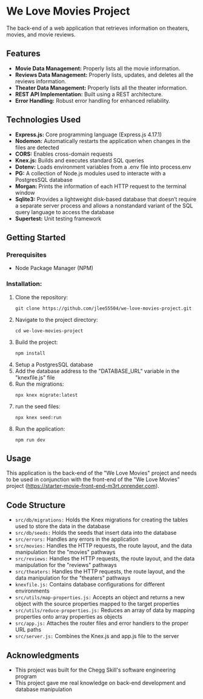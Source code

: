 # We Love Movies Project

The back-end of a web application that retrieves information on theaters, movies, and movie reviews.

## Features

  - **Movie Data Management:** Properly lists all the movie information.
  - **Reviews Data Management:** Properly lists, updates, and deletes all the reviews information. 
  - **Theater Data Management:** Properly lists all the theater information.
  - **REST API Implementation:** Built using a REST architecture.
  - **Error Handling:** Robust error handling for enhanced reliability.

## Technologies Used

  * **Express.js:** Core programming language (Express.js 4.17.1)
  * **Nodemon:** Automatically restarts the application when changes in the files are detected
  * **CORS:** Enables cross-domain requests
  * **Knex.js:** Builds and executes standard SQL queries  
  * **Dotenv:** Loads environment variables from a .env file into process.env
  * **PG:** A collection of Node.js modules used to interacte with a PostgresSQL database
  * **Morgan:** Prints the information of each HTTP request to the terminal window 
  * **Sqlite3:** Provides a lightweight disk-based database that doesn’t require a separate server process and allows a nonstandard variant of the SQL query language to access the database
  * **Supertest:** Unit testing framework

## Getting Started

### Prerequisites
 - Node Package Manager (NPM)

 ### Installation:

  1. Clone the repository:
     ```
     git clone https://github.com/jlee55504/we-love-movies-project.git
     ```
  2. Navigate to the project directory:
     ```
     cd we-love-movies-project
     ```
  3. Build the project:
     ```
     npm install
     ```
  4. Setup a PostgresSQL database
  5. Add the database address to the "DATABASE_URL" variable in the "knexfile.js" file
  6. Run the migrations:
     ```
     npx knex migrate:latest
     ```
  7. run the seed files:
     ```
     npx knex seed:run
     ```
  8. Run the application:
     ```
     npm run dev
     ```

## Usage

This application is the back-end of the "We Love Movies" project and needs to be used in conjunction with the front-end of the "We Love Movies" project (https://starter-movie-front-end-m3rt.onrender.com).

## Code Structure

  - ``src/db/migrations:`` Holds the Knex migrations for creating the tables used to store the data in the database
  - ``src/db/seeds:`` Holds the seeds that insert data into the database
  - ``src/errors:`` Handles any errors in the application
  - ``src/movies:`` Handles the HTTP requests, the route layout, and the data manipulation for the "movies" pathways
  - ``src/reviews:`` Handles the HTTP requests, the route layout, and the data manipulation for the "reviews" pathways
  - ``src/theaters:`` Handles the HTTP requests, the route layout, and the data manipulation for the "theaters" pathways
  - ``knexfile.js:`` Contains database configurations for different environments
  - ``src/utils/map-properties.js:`` Accepts an object and returns a new object with the source properties mapped to the target properties
  - ``src/utils/reduce-properties.js:`` Reduces an array of data by mapping properties onto array properties as objects
  - ``src/app.js:`` Attaches the router files and error handlers to the proper URL paths
  - ``src/server.js:`` Combines the Knex.js and app.js file to the server

## Acknowledgments

  - This project was built for the Chegg Skill's software engineering program
  - This project gave me real knowledge on back-end development and database manipulation
